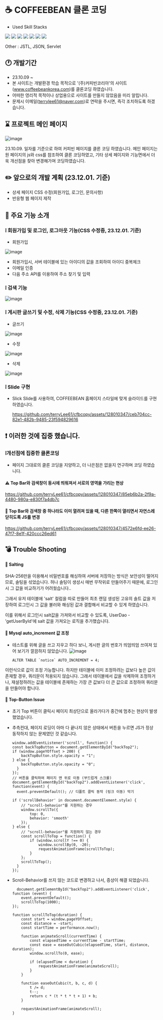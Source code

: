 # ☕️ COFFEEBEAN 클론 코딩
- Used Skill Stacks
  
<img src="https://img.shields.io/badge/javascript-F7DF1E?style=for-the-badge&logo=javascript&logoColor=white"> <img src="https://img.shields.io/badge/css3-1572B6?style=for-the-badge&logo=css3&logoColor=white"> <img src="https://img.shields.io/badge/html5-E34F26?style=for-the-badge&logo=html5&logoColor=white"> <img src="https://img.shields.io/badge/apachetomcat-F8DC75?style=for-the-badge&logo=apachetomcat&logoColor=white"> <img src="https://img.shields.io/badge/eclipseide-2C2255?style=for-the-badge&logo=eclipseide&logoColor=white"> <img src="https://img.shields.io/badge/mysql-4479A1?style=for-the-badge&logo=mysql&logoColor=white"> <img src="https://img.shields.io/badge/jquery-0769AD?style=for-the-badge&logo=jquery&logoColor=white">

Other : JSTL, JSON, Servlet

## 🕐 개발기간
- 23.10.09 ~
- 본 사이트는 개발환경 학습 목적으로 '(주)커피빈코리아'의 사이트(www.coffeebeankorea.com)를 클론코딩 하였습니다.
- 어떠한 영리적 목적이나 상업용으로 사이트를 만들지 않았음을 미리 알립니다.
- 문제시 이메일(terrylee61@naver.com)로 연락을 주시면, 즉각 조치하도록 하겠습니다.
  
## ⌛️ 프로젝트 메인 페이지
![image](https://github.com/terryLee61/cfbcopy/assets/128010347/0267e354-47f7-4b78-92d5-1f910ce6a91b)

23.10.09. 일자를 기준으로 하여 커피빈 페이지를 클론 코딩 하였습니다.
메인 페이지는 원 페이지의 js와 css를 참조하여 클론 코딩하였고,
기타 상세 페이지와 기능면에서 더욱 개선점을 찾아 변경해가며 코딩하였습니다.

## ✏️ 앞으로의 개발 계획 (23.12.01. 기준)
- 상세 페이지 CSS 수정(회원가입, 로그인, 문의사항)
- 반응형 웹 페이지 제작

## 🔎 주요 기능 소개
### ❕ 회원가입 및 로그인, 로그아웃 기능(CSS 수정중, 23.12.01. 기준)
- 회원가입
  
![image](https://github.com/terryLee61/cfbcopy/assets/128010347/f7dc7048-be9e-45ce-92f0-c45bbe0b80d8)
  - 회원가입시, 서버 테이블에 있는 아이디의 값을 조회하여 아이디 중복체크
  - 이메일 인증
  - 다음 주소 API를 이용하여 주소 찾기 및 입력

### ❕ 검색 기능
  
  ![image](https://github.com/terryLee61/cfbcopy/assets/128010347/2942a046-1737-49f8-96be-0a796e8aef0d)

### ❕ 게시판 글쓰기 및 수정, 삭제 기능(CSS 수정중, 23.12.01. 기준)
- 글쓰기
  
![image](https://github.com/terryLee61/cfbcopy/assets/128010347/939ac160-af70-4059-8447-7d0db7213665)
- 수정
  
![image](https://github.com/terryLee61/cfbcopy/assets/128010347/ecf0ec05-df5f-4488-8b64-fed90d9b2476)
- 삭제
  
![image](https://github.com/terryLee61/cfbcopy/assets/128010347/2201188b-c353-4697-bc5c-2323f81ef070)

### ❕ Slide 구현
- Slick Slide를 사용하여, COFFEEBEAN 홈페이지 스타일에 맞게 슬라이드를 구현 하였습니다.
  
  https://github.com/terryLee61/cfbcopy/assets/128010347/ceb704cc-82e1-482b-9485-23f594829616


## ❗️ 이러한 것에 집중 했습니다.
### ❕개선점에 집중한 클론코딩
- 페이지 그대로의 클론 코딩을 지양하고, 더 나은점은 없을지 연구하며 코딩 하였습니다.

#### ⚠️ Top Bar와 검색창이 동시에 띄워져서 서로의 영역을 가리는 현상
https://github.com/terryLee61/cfbcopy/assets/128010347/85eb6b2a-2f9a-4480-980a-e830f7a4db7c

#### 💊 Top Bar와 검색창 중 하나라도 이미 열려져 있을 때, 다른 한쪽이 열리면서 자연스레 닫히도록 JS를 변경
https://github.com/terryLee61/cfbcopy/assets/128010347/4572e6fd-ee26-47f7-8e1f-420ccc26ed61

## 💣 Trouble Shooting

#### 📌 Salting

SHA-256만을 이용해서 비밀번호를 해싱하여 서버에 저장하는 방식은 보안성이 떨어지므로, 솔팅을 섞었습니다.
허나 솔팅이 생성시 매번 무작위로 만들어주기 때문에, 로그인시 그 값을 비교하기가 어려웠습니다..

그래서 유저 테이블에 'salt' 컬럼을 따로 만들어 최초 랜덤 생성된 고유의 솔트 값을 저장하여 
로그인시 그 값을 불러와 해싱된 값과 결합해서 비교할 수 있게 하였습니다.

이를 위해서 로그인시 salt값을 가져와서 비교할 수 있도록, UserDao - 'getUserById'에 salt 값을 가져오는 로직을 추가했습니다.

#### 📌 Mysql auto_increment 값 조정
- 테스트를 위해 글을 쓰고 지우고 하다 보니, 게시판 글의 번호가 띄엄띄엄 쓰여져 있어 보기가 깔끔하지 않았습니다.
![image](https://github.com/terryLee61/cfbcopy/assets/128010347/25703d80-85a2-4807-ab5d-1560f91cd8bf)

      ALTER TABLE `notice` AUTO_INCREMENT = 4;

이런식으로 값이 조정 가능합니다. 하지만 테이블에 이미 조정하려는 값보다 높은 값이 존재할 경우, 쿼리문이 적용되지 않습니다.
그래서 테이블에서 값을 삭제하여 조정하거나, 재설정하려는 값을 테이블에 존재하는 가장 큰 값보다 더 큰 값으로 조정하여 쿼리문을 만들어야 합니다.

#### 📌 Top-Button Issue
- 초기 Top 버튼이 클릭시 페이지 최상단으로 올라가다가 중간에 멈추는 현상이 발생 했었습니다.
- 추측컨대, 페이지 로딩이 아마 다 끝나지 않은 상태에서 버튼을 누르면 JS가 정상 동작하지 않는 문제였던 것 같습니다.

      window.addEventListener('scroll', function() {
      const backTopButton = document.getElementById("backTop2");
      if (window.pageYOffset > 200) {
          backTopButton.style.opacity = "1";
      } else {
          backTopButton.style.opacity = "0";
        }
      });
      // 버튼을 클릭하여 페이지 맨 위로 이동 (부드럽게 스크롤)
      document.getElementById("backTop2").addEventListener('click', function(event) {
        event.preventDefault(); // 디폴트 클릭 동작 (링크 이동) 막기
  
      if ('scrollBehavior' in document.documentElement.style) {
          // "scroll-behavior"를 지원하는 경우
          window.scrollTo({
              top: 0,
              behavior: 'smooth'
          });
      } else {
          // "scroll-behavior"를 지원하지 않는 경우
          const scrollToTop = function() {
              if (window.scrollY !== 0) {
                  window.scrollBy(0, -20);
                  requestAnimationFrame(scrollToTop);
              }
          };
          scrollToTop();
        }
      });

- Scroll-Behavior를 쓰지 않는 코드로 변경하고 나서, 증상이 해결 되었습니다.
      
        document.getElementById("backTop2").addEventListener('click', function (event) {
          event.preventDefault();
          scrollToTop(1000); 
      });
      
      function scrollToTop(duration) {
          const start = window.pageYOffset;
          const distance = -start; 
          const startTime = performance.now();
      
          function animateScroll(currentTime) {
              const elapsedTime = currentTime - startTime;
              const ease = easeOutCubic(elapsedTime, start, distance, duration);
              window.scrollTo(0, ease);
      
              if (elapsedTime < duration) {
                  requestAnimationFrame(animateScroll);
              }
          }
      
          function easeOutCubic(t, b, c, d) {
              t /= d;
              t--;
              return c * (t * t * t + 1) + b;
          }
      
          requestAnimationFrame(animateScroll);
      }

